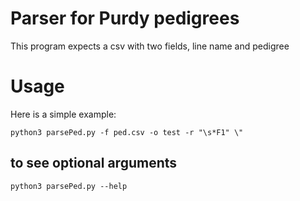 # Parser for Purdy pedigrees

This program expects a csv with two fields, line name and pedigree

# Usage

Here is a simple example:

```python3 parsePed.py -f ped.csv -o test -r "\s*F1" \"```

## to see optional arguments

```python3 parsePed.py --help```